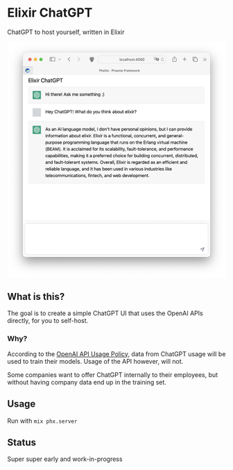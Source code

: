 # Elixir ChatGPT

ChatGPT to host yourself, written in Elixir

![screenshot](screenshot.png)

## What is this?

The goal is to create a simple ChatGPT UI that uses the OpenAI APIs directly, for you to self-host.

### Why?

According to the [OpenAI API Usage Policy](https://openai.com/policies/api-data-usage-policies), data from ChatGPT usage will be used to train their models. Usage of the API however, will not.

Some companies want to offer ChatGPT internally to their employees, but without having company data end up in the training set.

## Usage

Run with `mix phx.server`


## Status

Super super early and work-in-progress
